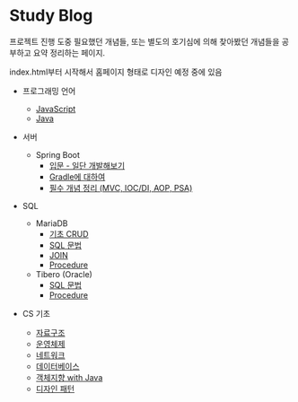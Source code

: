 # Study Blog

프로젝트 진행 도중 필요했던 개념들, 또는 별도의 호기심에 의해 찾아봤던 개념들을 공부하고 요약 정리하는 페이지.

index.html부터 시작해서 홈페이지 형태로 디자인 예정 중에 있음

- 프로그래밍 언어
  - [JavaScript](https://github.com/SamYangRamen/SamYangRamen.github.io/blob/main/Client/javascript/JavaScriptBasic.md)
  - [Java](https://github.com/SamYangRamen/SamYangRamen.github.io/blob/main/ProgrammingLanguage/JavaStudy.md)
- 서버

  - Spring Boot
    - [입문 - 일단 개발해보기](https://github.com/SamYangRamen/SamYangRamen.github.io/blob/main/Server/SpringBoot/SpringBootStart.md)
    - [Gradle에 대하여](https://github.com/SamYangRamen/SamYangRamen.github.io/blob/main/Server/SpringBoot/SpringBootInside.md)
    - [필수 개념 정리 (MVC, IOC/DI, AOP, PSA)](https://github.com/SamYangRamen/SamYangRamen.github.io/blob/main/Server/SpringBoot/SpringBootConceptStudy.md)

- SQL

  - MariaDB
    - [기초 CRUD](https://github.com/SamYangRamen/SamYangRamen.github.io/blob/main/Database/MariaDB/MariaDB_basicCRUD.md)
    - [SQL 문법](https://github.com/SamYangRamen/SamYangRamen.github.io/blob/main/Database/MariaDB/MariaDB_SQL_Grammar.md)
    - [JOIN](https://github.com/SamYangRamen/SamYangRamen.github.io/blob/main/Database/MariaDB/MariaDB_JOIN.md)
    - [Procedure](https://github.com/SamYangRamen/SamYangRamen.github.io/blob/main/Database/MariaDB/MariaDB_Procedure.md)
  - Tibero (Oracle)
    - [SQL 문법](https://github.com/SamYangRamen/SamYangRamen.github.io/blob/main/Database/OracleOrTibero/Tibero_SQL_Grammar.md)
    - [Procedure](https://github.com/SamYangRamen/SamYangRamen.github.io/blob/main/Database/OracleOrTibero/Tibero_Procedure.md)

- CS 기초
  - [자료구조](https://github.com/SamYangRamen/SamYangRamen.github.io/blob/main/PrepareTechInterview/dataStructure.md)
  - [운영체제](https://github.com/SamYangRamen/SamYangRamen.github.io/blob/main/PrepareTechInterview/operatingSystem.md)
  - [네트워크](https://github.com/SamYangRamen/SamYangRamen.github.io/blob/main/PrepareTechInterview/network.md)
  - [데이터베이스](https://github.com/SamYangRamen/SamYangRamen.github.io/blob/main/PrepareTechInterview/database.md)
  - [객체지향 with Java](https://github.com/SamYangRamen/SamYangRamen.github.io/blob/main/PrepareTechInterview/JavaAndOOP.md)
  - [디자인 패턴](https://github.com/SamYangRamen/SamYangRamen.github.io/blob/main/PrepareTechInterview/designPattern.md)
